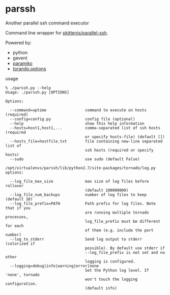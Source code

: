 parssh
======

Another parallel ssh command executor

Command line wrapper for [pkittenis/parallel-ssh](https://github.com/pkittenis/parallel-ssh).

Powered by:
* python
* gevent
* [paramiko](https://github.com/paramiko/paramiko)
* [torando.options](http://tornado.readthedocs.org/en/latest/options.html)

usage

```
% ./parssh.py --help
Usage: ./parssh.py [OPTIONS]

Options:

  --command=uptime                 command to execute on hosts (required)
  --config=config.py               config file (optional)
  --help                           show this help information
  --hosts=host1,host1,...          comma-separated list of ssh hosts (required
                                   or specify hosts-file) (default [])
  --hosts_file=hostfile.txt        file containing new-line separated list of
                                   ssh hosts (required or specify hosts)
  --sudo                           use sudo (default False)

/opt/virtualenvs/parssh/lib/python2.7/site-packages/tornado/log.py options:

  --log_file_max_size              max size of log files before rollover
                                   (default 100000000)
  --log_file_num_backups           number of log files to keep (default 10)
  --log_file_prefix=PATH           Path prefix for log files. Note that if you
                                   are running multiple tornado processes,
                                   log_file_prefix must be different for each
                                   of them (e.g. include the port number)
  --log_to_stderr                  Send log output to stderr (colorized if
                                   possible). By default use stderr if
                                   --log_file_prefix is not set and no other
                                   logging is configured.
  --logging=debug|info|warning|error|none
                                   Set the Python log level. If 'none', tornado
                                   won't touch the logging configuration.
                                   (default info)
```